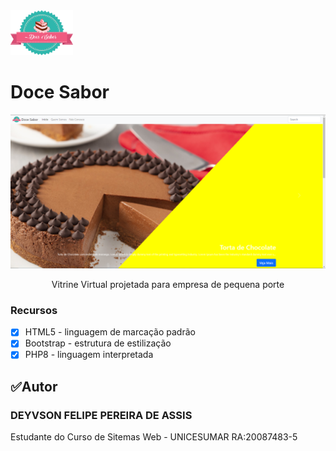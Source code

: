 <img src="images/logo.png" width="100px">

# Doce Sabor

<img src="images/readmeimg.png">

<p align="center">Vitrine Virtual projetada para empresa de pequena porte</p>

### Recursos

- [x] HTML5 - linguagem de marcação padrão
- [x] Bootstrap - estrutura de estilização
- [x] PHP8 - linguagem interpretada

## ✅Autor
### DEYVSON FELIPE PEREIRA DE ASSIS
Estudante do Curso de Sitemas Web - UNICESUMAR
RA:20087483-5